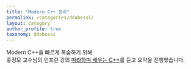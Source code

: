 ```yaml
---
title: "Modern C++ 정리"
permalink: /categories/ddabessi/
layout: category
author_profile: true
taxonomy: ddabessi
---
```


Modern C++을 빠르게 복습하기 위해  
홍정모 교수님의 인프런 강의 [따라하며 배우는 C++](https://www.inflearn.com/course/following-c-plus)를 듣고 요약을 진행했습니다.